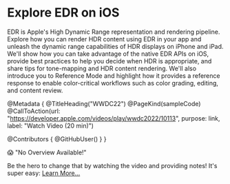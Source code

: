# Explore EDR on iOS

EDR is Apple's High Dynamic Range representation and rendering pipeline. Explore how you can render HDR content using EDR in your app and unleash the dynamic range capabilities of HDR displays on iPhone and iPad. We'll show how you can take advantage of the native EDR APIs on iOS, provide best practices to help you decide when HDR is appropriate, and share tips for tone-mapping and HDR content rendering. We'll also introduce you to Reference Mode and highlight how it provides a reference response to enable color-critical workflows such as color grading, editing, and content review.

@Metadata {
   @TitleHeading("WWDC22")
   @PageKind(sampleCode)
   @CallToAction(url: "https://developer.apple.com/videos/play/wwdc2022/10113", purpose: link, label: "Watch Video (20 min)")

   @Contributors {
      @GitHubUser(<replace this with your GitHub handle>)
   }
}

😱 "No Overview Available!"

Be the hero to change that by watching the video and providing notes! It's super easy:
 [Learn More…](https://wwdcnotes.com/documentation/wwdcnotes/contributing)
